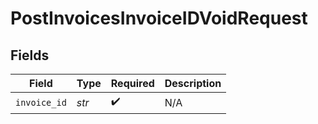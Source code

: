 # PostInvoicesInvoiceIDVoidRequest


## Fields

| Field              | Type               | Required           | Description        |
| ------------------ | ------------------ | ------------------ | ------------------ |
| `invoice_id`       | *str*              | :heavy_check_mark: | N/A                |
